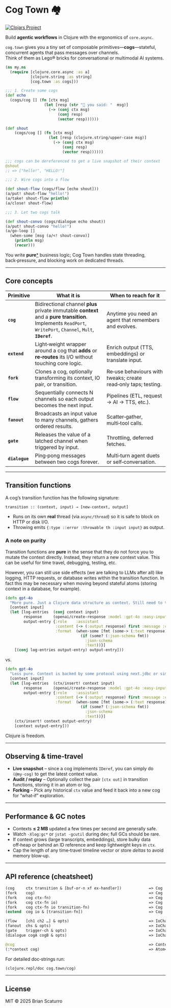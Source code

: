 # Cog Town 🏘️

[![Clojars Project](https://img.shields.io/clojars/v/com.github.brianium/cog-town.svg)](https://clojars.org/com.github.brianium/cog-town)

Build **agentic workflows** in Clojure with the ergonomics of `core.async`.

`cog.town` gives you a tiny set of composable primitives—**cogs**—stateful, concurrent agents that pass messages over channels.  
Think of them as Lego® bricks for conversational or multimodal AI systems.

```clojure
(ns my.ns
  (require [clojure.core.async :as a]
           [clojure.string :as string]
           [cog.town :as cogs]))

;;; 1. Create some cogs
(def echo
  (cogs/cog [] (fn [ctx msg]
                 (let [resp (str "👋 you said: "  msg)]
                   (-> (conj ctx msg)
                       (conj resp)
                       (vector resp))))))

(def shout
    (cogs/cog [] (fn [ctx msg]
                   (let [resp (clojure.string/upper-case msg)]
                     (-> (conj ctx msg)
                         (conj resp)
                         (vector resp))))))

;;; cogs can be dereferenced to get a live snapshot of their context
@shout
;; => ["hello!", "HELLO!"]

;;; 2. Wire cogs into a flow

(def shout-flow (cogs/flow [echo shout]))
(a/put! shout-flow "hello!")
(a/take! shout-flow println)
(a/close! shout-flow)

;;; 3. Let two cogs talk

(def shout-convo (cogs/dialogue echo shout))
(a/put! shout-convo "hello!")
(a/go-loop []
  (when-some [msg (a/<! shout-convo)]
    (println msg)
    (recur)))
```

You write **pure**[*](#a-note-on-purity) business logic; Cog Town handles state threading, back‑pressure, and blocking work on dedicated threads.

---

## Core concepts

| Primitive      | What it is                                                   | When to reach for it                                           |
| -------------- | ------------------------------------------------------------ | -------------------------------------------------------------- |
| **`cog`**      | Bidirectional channel **plus** private immutable **context** and a **pure transition**. Implements `ReadPort`, `WritePort`, `Channel`, `Mult`, **`IDeref`**. | Anytime you need an agent that remembers and evolves. |
| **`extend`**   | Light‑weight wrapper around a cog that **adds** or **re‑routes** its I/O without touching core logic. | Enrich output (TTS, embeddings) or translate input. |
| **`fork`**     | Clones a cog, optionally transforming its context, IO pair, or transition. | Re‑use behaviours with tweaks; create read‑only taps; testing. |
| **`flow`**     | Sequentially connects N channels so each output becomes the next input. | Pipelines (ETL, request → AI → TTS, etc.). |
| **`fanout`**   | Broadcasts an input value to many channels, gathers ordered results. | Scatter‑gather, multi‑tool calls. |
| **`gate`**     | Releases the value of a latched channel when triggered by input. | Throttling, deferred fetches. |
| **`dialogue`** | Ping‑pong messages between two cogs forever. | Multi‑turn agent duets or self‑conversation. |

---

## Transition functions

A cog’s transition function has the following signature:

```clojure
transition :: (context, input) → [new‑context, output]
```

* Runs on its own **real** thread (via `async/thread`) so it is safe to block on HTTP or disk I/O.  
* Throwing emits `{:type ::error :throwable th :input input}` as output.

### A note on purity

Transition functions are **pure** in the sense that they do not force you to mutate the context directly. Instead, they return a new context value. This can be useful for time travel, debugging, testing, etc. 

However, you can still use side effects (we are talking to LLMs after all) like logging, HTTP requests, or database writes within the transition function. In fact this may be necessary when moving beyond stateful atoms (storing context in a database, for example).

```clojure
(defn gpt-4o
  "More pure. Just a Clojure data structure as context. Still need to talk to OpenAI."
  [context input]
  (let [log-entries  (conj context input)
        response     (openai/create-response :model :gpt-4o :easy-input-messages log-entries)
        output-entry {:role    :assistant
                      :content (-> (:output response) first :message :content first :output-text :text)
                      :format  (when-some [fmt (some-> (:text response) :format)]
                                 (if (some? (:json-schema fmt))
                                   :json-schema
                                   :text))}]
    [(conj log-entries output-entry) output-entry]))
```

vs.

```clojure
(defn gpt-4o
  "Less pure. Context is backed by some protocol using next.jdbc or similar"
  [context input]
  (let [log-entries  (ctx/insert! context input)
        response     (openai/create-response :model :gpt-4o :easy-input-messages log-entries)
        output-entry {:role    :assistant
                      :content (-> (:output response) first :message :content first :output-text :text)
                      :format  (when-some [fmt (some-> (:text response) :format)]
                                 (if (some? (:json-schema fmt))
                                   :json-schema
                                   :text))}]
    (ctx/insert! context output-entry)
    [context output-entry]))
```

Clojure is freedom.

---

## Observing & time‑travel

* **Live snapshot** – since a cog implements `IDeref`, you can simply do `(@my-cog)` to get the latest context value.  
* **Audit / replay** – Optionally collect the pair `[ctx out]` in transition functions, storing it in an atom or log.  
* **Forking** – Pick any historical `ctx` value and feed it back into a new cog for “what‑if” exploration.

---

## Performance & GC notes

* Contexts **≤ 2 MB** updated a few times per second are generally safe.  
* Watch `-Xlog:gc*` or `jstat -gcutil` during dev; full GCs should be rare.  
* If context grows (large transcripts, embeddings), store bulky data off‑heap or behind an ID reference and keep lightweight keys in `ctx`.  
* Cap the length of any time‑travel timeline vector or store *deltas* to avoid memory blow‑up.

---

## API reference (cheatsheet)

```clojure
(cog     ctx transition & [buf-or-n xf ex-handler])            => Cog
(fork    cog)                                                  => Cog
(fork    cog ctx-fn)                                           => Cog
(fork    cog ctx-fn io)                                        => Cog
(fork    cog ctx-fn io transition-fn)                          => Cog
(extend  cog io & [transition-fn])                             => Cog

(flow    [ch1 ch2 …] & opts)                                   => IoChannel
(fanout  chs & opts)                                           => IoChannel
(gate    trigger-ch & opts)                                    => IoChannel
(dialogue cogA cogB & opts)                                    => IoChannel

@cog                                                           => Context
(:*context cog)                                                => Atom<Context>
```

For detailed doc‑strings run:

```clojure
(clojure.repl/doc cog.town/cog)
```

---

## License

MIT © 2025 Brian Scaturro
